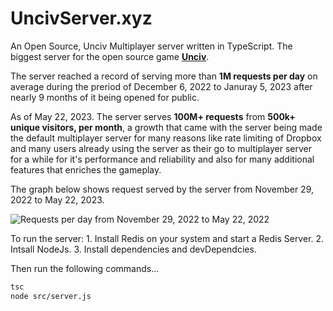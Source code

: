 # UncivServer.xyz

An Open Source, Unciv Multiplayer server written in TypeScript.
The biggest server for the open source game [**Unciv**](https://github.com/yairm210/Unciv).

The server reached a record of serving more than **1M requests per day** on average during the preriod of December 6, 2022 to Januray 5, 2023 after nearly 9 months of it being opened for public.

As of May 22, 2023. The server serves **100M+ requests** from **500k+ unique visitors, per month**, a growth that came with the server being made the default multiplayer server for many reasons like rate limiting of Dropbox and many users already using the server as their go to multiplayer server for a while for it's performance and reliability and also for many additional features that enriches the gameplay.

The graph below shows request served by the server from November 29, 2022 to May 22, 2023.

![Requests per day from November 29, 2022 to May 22, 2022](https://docs.google.com/spreadsheets/d/e/2PACX-1vSPk2pf0_SGVm08pXLmrJjStlVh33ItHweVOYFdqqP9Ghtec1rvTuz9GmfP-zQIWfiB2TGtJU7kn6Lu/pubchart?oid=2039282213&format=image)

To run the server:
    1. Install Redis on your system and start a Redis Server.
    2. Intsall NodeJs.
    3. Install dependencies and devDependcies.

Then run the following commands...
```bash
tsc
node src/server.js
```

